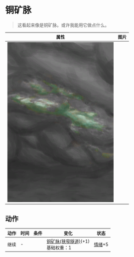 # 铜矿脉  
> 这看起来像是铜矿脉。或许我能用它做点什么。  
  
  属性  |   图片   
 ----  |  ----:   
   |  ![](Sprite/CopperVeinDark.png)   
  
## 动作  
动作  |  时间  |  条件  |  变化  |  状态  
----  |  ----  |  ----  |  ----  |  ----  
继续<br>  |  -  |    |  [铜矿脉(狭窄隧道)](CopperVein.md)(+1)<br>基础权重：1<br>  |  [情绪](Morale.md)+5  
